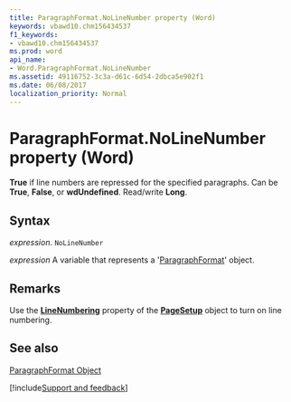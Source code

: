 ```yaml
---
title: ParagraphFormat.NoLineNumber property (Word)
keywords: vbawd10.chm156434537
f1_keywords:
- vbawd10.chm156434537
ms.prod: word
api_name:
- Word.ParagraphFormat.NoLineNumber
ms.assetid: 49116752-3c3a-d61c-6d54-2dbca5e902f1
ms.date: 06/08/2017
localization_priority: Normal
---
```



# ParagraphFormat.NoLineNumber property (Word)

 **True** if line numbers are repressed for the specified paragraphs. Can be **True**, **False**, or **wdUndefined**. Read/write **Long**.


## Syntax

_expression_. `NoLineNumber`

_expression_ A variable that represents a '[ParagraphFormat](Word.ParagraphFormat.md)' object.


## Remarks

Use the  **[LineNumbering](Word.PageSetup.LineNumbering.md)** property of the **[PageSetup](Word.PageSetup.md)** object to turn on line numbering.


## See also


[ParagraphFormat Object](Word.ParagraphFormat.md)

[!include[Support and feedback](~/includes/feedback-boilerplate.md)]